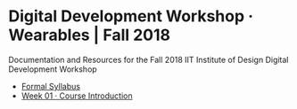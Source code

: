 # Digital Development Workshop · Wearables | Fall 2018
Documentation and Resources for the Fall 2018 IIT Institute of Design Digital Development Workshop

- [Formal Syllabus](digital-development-f18.pdf)
- [Week 01 · Course Introduction](week01/README.md) 	

